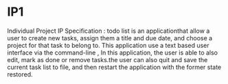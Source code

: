 # IP1
Individual Project
IP Specification :
todo list is an application​ that allow a user to create new tasks,
assign them a title and due date,
and choose a project for that task to belong to.
This application use a text based user interface via the command-line ,
In this application, the user is able to also edit, mark as done or remove tasks.the user can also quit and save the current task list to file, and then restart the application with the former state restored. 
